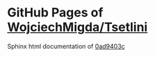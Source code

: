 GitHub Pages of [WojciechMigda/Tsetlini](https://github.com/WojciechMigda/Tsetlini.git)
===
Sphinx html documentation of [0ad9403c](https://github.com/WojciechMigda/Tsetlini/tree/0ad9403c19022b982c50f76fdb61cae0409a130c)
